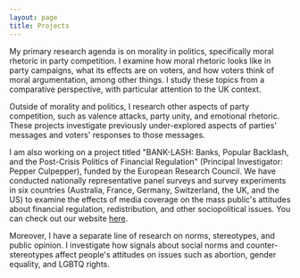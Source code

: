 ```yaml
---
layout: page
title: Projects
---
```


My primary research agenda is on morality in politics, specifically moral rhetoric in party competition. I examine how moral rhetoric looks like in party campaigns, what its effects are on voters, and how voters think of moral argumentation, among other things. I study these topics from a comparative perspective, with particular attention to the UK context.

Outside of morality and politics, I research other aspects of party competition, such as valence attacks, party unity, and emotional rhetoric. These projects investigate previously under-explored aspects of parties' messages and voters' responses to those messages. 

I am also working on a project titled "BANK-LASH: Banks, Popular Backlash, and the Post-Crisis Politics of Financial Regulation" (Principal Investigator: Pepper Culpepper), funded by the European Research Council. We have conducted nationally representative panel surveys and survey experiments in six countries (Australia, France, Germany, Switzerland, the UK, and the US) to examine the effects of media coverage on the mass public's attitudes about financial regulation, redistribution, and other sociopolitical issues. You can check out our website [here](https://banklash.web.ox.ac.uk).

Moreover, I have a separate line of research on norms, stereotypes, and public opinion. I investigate how signals about social norms and counter-stereotypes affect people's attitudes on issues such as abortion, gender equality, and LGBTQ rights.
